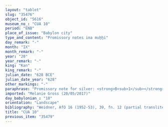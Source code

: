 ```yaml
---
layout: "tablet"
slug: "35476"
object_id: "5616"
museum_no_: "CUA 10"
period: "ENB"
place_of_issue: "Babylon city"
type_and_content: "Promissory notes ina muẖẖi"
day_remark: "-"
month: "IX"
month_remark: "-"
year: "20"
year_remark: "-"
king: "Kan"
king_remark: "-"
julian_date: "628 BCE"
julian_date_year: "628"
other_markings: "-"
paraphrase: "Promissory note for silver: <strong>B<sub>1</sub></strong>, <strong>B<sub>2</sub></strong> and <strong>B<sub>3</sub></strong> owe <strong>A</strong> 1 mina of silver for a joint business venture (<em>ana harrāni</em>). <strong>A</strong> will receive (<em>akālu</em>) a share (<em>zittu</em>) of &frac12; mina of silver from the debtors. 2 witnesses and the scribe.<br /> <br /> <strong>A</strong> = Bēl-ahhē-iddin/&Scaron;ama&scaron;-ahu-iddin//Arad-Nergal; <strong>B<sub>1</sub></strong> = &Scaron;ākin-&scaron;umi//Zērāya; <strong>B<sub>2</sub></strong> = Iddina-apli//Ea-pattanu; <strong>B<sub>3</sub></strong> = Nab&ucirc;-ibni//I&scaron;inukku; Scribe = Nab&ucirc;-bēl&scaron;unu//Arad-Nergal"
imported: "Melanie Gross (20/05/2017)"
day_babylonian_: "10"
orientation: "Landscape"
bibliography: "Weidner, AfO 16 (1952-53), 39, fn. 12 (partial transliteration)."
title: "CUA 10"
previous_item: "35479"
---
```

